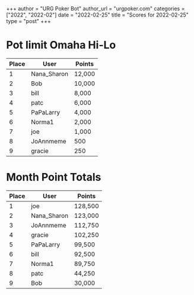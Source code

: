 +++
author = "URG Poker Bot"
author_url = "urgpoker.com"
categories = ["2022", "2022-02"]
date = "2022-02-25"
title = "Scores for 2022-02-25"
type = "post"
+++
# Pot limit Omaha Hi-Lo

| Place | User | Points |
|-------|------|--------|
| 1 | Nana_Sharon | 12,000 |
| 2 | Bob | 10,000 |
| 3 | bill | 8,000 |
| 4 | patc | 6,000 |
| 5 | PaPaLarry | 4,000 |
| 6 | Norma1 | 2,000 |
| 7 | joe | 1,000 |
| 8 | JoAnnmeme | 500 |
| 9 | gracie | 250 |

# Month Point Totals

| Place | User | Points |
|-------|------|--------|
| 1 | joe | 128,500 |
| 2 | Nana_Sharon | 123,000 |
| 3 | JoAnnmeme | 112,750 |
| 4 | gracie | 102,250 |
| 5 | PaPaLarry | 99,500 |
| 6 | bill | 92,500 |
| 7 | Norma1 | 89,750 |
| 8 | patc | 44,250 |
| 9 | Bob | 30,000 |
